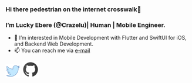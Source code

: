 ### Hi there pedestrian on the internet crosswalk👋
### I’m Lucky Ebere (@Crazelu)| Human | Mobile Engineer.

- 👀 I’m interested in Mobile Development with Flutter and SwiftUI for iOS, and Backend Web Development.
- 📫 You can reach me via [e-mail](mailto:eberelucky64@gmail.com?subject=[GitHub]%20Hey%20There%20Lucky)

[![alt text][1.1]][1]
[![alt text][6.1]][6]

[1.1]: https://raw.githubusercontent.com/Crazelu/Crazelu/main/assets/twitter.png (twitter icon)
[6.1]: https://raw.githubusercontent.com/Crazelu/Crazelu/main/assets/github.png (github icon)


[1]: http://www.twitter.com/ebere_lucky
[6]: http://www.github.com/crazelu

<!---
Crazeluu/Crazeluu is a ✨ special ✨ repository because its `README.md` (this file) appears on your GitHub profile.
You can click the Preview link to take a look at your changes.
--->


<!--
**Crazelu/Crazelu** is a ✨ _special_ ✨ repository because its `README.md` (this file) appears on your GitHub profile.

Here are some ideas to get you started:

- 🔭 I’m currently working on ...
- 🌱 I’m currently learning ...
- 👯 I’m looking to collaborate on ...
- 🤔 I’m looking for help with ...
- 💬 Ask me about ...
- 📫 How to reach me: ...
- 😄 Pronouns: ...
- ⚡ Fun fact: ...
-->
